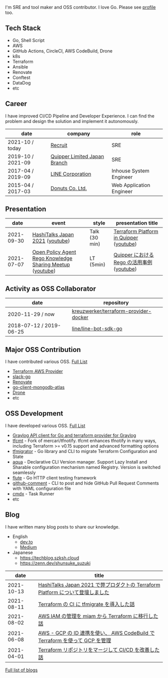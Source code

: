 I'm SRE and tool maker and OSS contributor. I love Go. Please see [profile](https://github.com/suzuki-shunsuke/profile) too.

## Tech Stack

* Go, Shell Script
* AWS
* GitHub Actions, CircleCI, AWS CodeBuild, Drone
* k8s
* Terraform
* Ansible
* Renovate
* Conftest
* DataDog
* etc

## Career

I have improved CI/CD Pipeline and Developer Experience.
I can find the problem and design the solution and implement it autonomously.

date | company | role
--- | --- | ---
2021-10 / today | [Recruit](https://www.recruit.co.jp/) | SRE
2019-10 / 2021-09 | [Quipper Limited Japan Branch](https://www.quipper.com/) | SRE
2017-04 / 2019-09 | [LINE Corporation](https://linecorp.com/en/) | Inhouse System Engineer
2015-04 / 2017-03 | [Donuts Co. Ltd.](https://www.donuts.ne.jp/) | Web Application Engineer

## Presentation

date | event | style | presentation title
--- | --- | --- | ---
2021-09-30 | [HashiTalks Japan 2021](https://events.hashicorp.com/hashitalksjapan) ([youtube](https://www.youtube.com/watch?v=Cl9S-uzkuLc)) | Talk (30 min) | [Terraform Platform in Quipper](https://speakerdeck.com/szksh/terraform-platform-in-quipper) ([youtube](https://www.youtube.com/watch?v=KpYwcwxnzbY))
2021-07-07 | [Open Policy Agent Rego Knowledge Sharing Meetup](https://mercari.connpass.com/event/211073/) ([youtube](https://youtu.be/0YpJhrz6L0A)) | LT (5min) | [Quipper における Rego の活用事例](https://gist.github.com/suzuki-shunsuke/9372337aa62a6f8394bb136582ec068e) ([youtube](https://youtu.be/0YpJhrz6L0A?t=870))

## Activity as OSS Collaborator

date | repository
--- | ---
2020-11-29 / now | [kreuzwerker/terraform-provider-docker](https://github.com/kreuzwerker/terraform-provider-docker)
2018-07-12 / 2019-06-25 | [line/line-bot-sdk-go](https://github.com/line/line-bot-sdk-go)

## Major OSS Contribution

I have contributed various OSS. [Full List](https://github.com/suzuki-shunsuke/profile#contribution-pull-request)

* [Terraform AWS Provider](https://github.com/hashicorp/terraform-provider-aws)
* [slack-go](https://github.com/slack-go/slack)
* [Renovate](https://github.com/renovatebot/renovate)
* [go-client-mongodb-atlas](https://github.com/mongodb/go-client-mongodb-atlas)
* [Drone](https://www.drone.io/)
* etc

## OSS Development

I have developed various OSS. [Full List](https://github.com/suzuki-shunsuke/profile#my-tools)

* [Graylog API client for Go and terraform provider for Graylog](https://github.com/suzuki-shunsuke/go-graylog)
* [tfcmt](https://github.com/suzuki-shunsuke/tfcmt) - Fork of mercari/tfnotify. tfcmt enhances tfnotify in many ways, including Terraform >= v0.15 support and advanced formatting options
* [tfmigrator](https://github.com/tfmigrator/cli) - Go library and CLI to migrate Terraform Configuration and State
* [aqua](https://github.com/suzuki-shunsuke/aqua) - Declarative CLI Version manager. Support Lazy Install and Sharable configuration mechanism named Registry. Version is switched seamlessly
* [flute](https://github.com/suzuki-shunsuke/flute) - Go HTTP client testing framework
* [github-comment](https://github.com/suzuki-shunsuke/github-comment) - CLI to post and hide GitHub Pull Request Comments with YAML configuration file
* [cmdx](https://github.com/suzuki-shunsuke/cmdx) - Task Runner
* etc

## Blog

I have written many blog posts to share our knowledge.

* English
  * [dev.to](https://dev.to/suzukishunsuke)
  * [Medium](https://medium.com/@suzuki.shunsuke.1989)
* Japanese
  * https://techblog.szksh.cloud
  * https://zenn.dev/shunsuke_suzuki

date | title
--- | ---
2021-10-13 | [HashiTalks Japan 2021 で弊プロダクトの Terraform Platform について登壇しました](https://blog.studysapuri.jp/entry/2021/10/13/080000)
2021-08-11 | [Terraform の CI に tfmigrate を導入した話](https://blog.studysapuri.jp/entry/2021/08/11/080000)
2021-08-02 | [AWS IAM の管理を miam から Terraform に移行した話](https://blog.studysapuri.jp/entry/2021/08/02/080000)
2021-06-08 | [AWS - GCP の ID 連携を使い、 AWS CodeBuild で Terraform を使って GCP を管理](https://blog.studysapuri.jp/entry/2021/06/08/080000)
2021-04-01 | [Terraform リポジトリをマージして CI/CD を改善した話](https://blog.studysapuri.jp/entry/2021/04/01/080000)

[Full list of blogs](https://github.com/suzuki-shunsuke/profile#blog)
